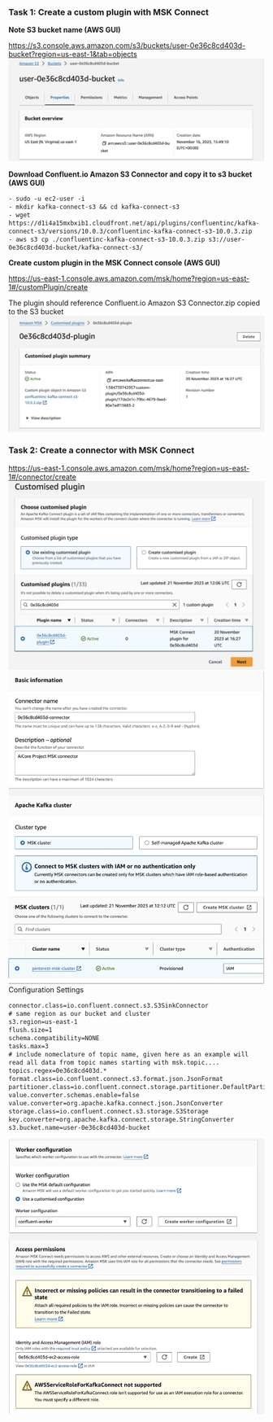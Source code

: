 ### Task 1: Create a custom plugin with MSK Connect
**Note S3 bucket name (AWS GUI)**

https://s3.console.aws.amazon.com/s3/buckets/user-0e36c8cd403d-bucket?region=us-east-1&tab=objects
![4.1.1.S3_bucket_name.jpg](4.1.1.S3_bucket_name.jpg)

**Download Confluent.io Amazon S3 Connector and copy it to s3 bucket (AWS GUI)**
```commandline
- sudo -u ec2-user -i
- mkdir kafka-connect-s3 && cd kafka-connect-s3
- wget https://d1i4a15mxbxib1.cloudfront.net/api/plugins/confluentinc/kafka-connect-s3/versions/10.0.3/confluentinc-kafka-connect-s3-10.0.3.zip
- aws s3 cp ./confluentinc-kafka-connect-s3-10.0.3.zip s3://user-0e36c8cd403d-bucket/kafka-connect-s3/
```

**Create custom plugin in the MSK Connect console (AWS GUI)**

https://us-east-1.console.aws.amazon.com/msk/home?region=us-east-1#/customPlugin/create

The plugin should reference Confluent.io Amazon S3 Connector.zip copied to the S3 bucket
![4.1.3.MSK_custom_plugin.jpg](4.1.3.MSK_custom_plugin.jpg)

### Task 2: Create a connector with MSK Connect

https://us-east-1.console.aws.amazon.com/msk/home?region=us-east-1#/connector/create
![4.2.Create_MSK_Connector.jpg](4.2.Create_MSK_Connector.jpg)
![4.2.Create_MSK_Connector_Details_1.jpg](4.2.Create_MSK_Connector_Details_1.jpg)
Configuration Settings
```
connector.class=io.confluent.connect.s3.S3SinkConnector
# same region as our bucket and cluster
s3.region=us-east-1
flush.size=1
schema.compatibility=NONE
tasks.max=3
# include nomeclature of topic name, given here as an example will read all data from topic names starting with msk.topic....
topics.regex=0e36c8cd403d.*
format.class=io.confluent.connect.s3.format.json.JsonFormat
partitioner.class=io.confluent.connect.storage.partitioner.DefaultPartitioner
value.converter.schemas.enable=false
value.converter=org.apache.kafka.connect.json.JsonConverter
storage.class=io.confluent.connect.s3.storage.S3Storage
key.converter=org.apache.kafka.connect.storage.StringConverter
s3.bucket.name=user-0e36c8cd403d-bucket
```
![4.2.Create_MSK_Connector_Details_2.jpg](4.2.Create_MSK_Connector_Details_2.jpg)